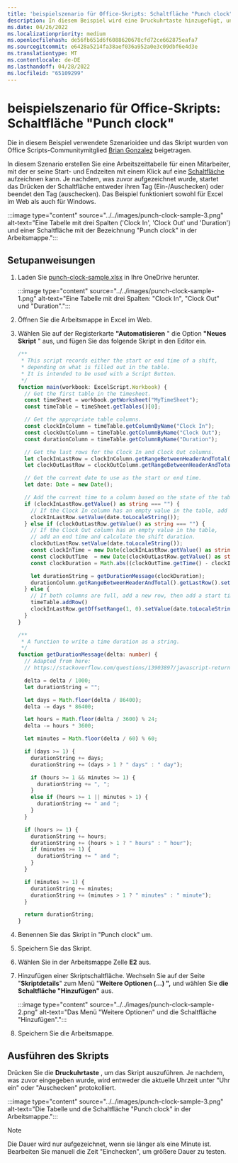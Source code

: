 ```yaml
---
title: 'beispielszenario für Office-Skripts: Schaltfläche "Punch clock"'
description: In diesem Beispiel wird eine Druckuhrtaste hinzugefügt, und ein Benutzer kann mit der aktuellen Zeit ein- und ausstempeln.
ms.date: 04/26/2022
ms.localizationpriority: medium
ms.openlocfilehash: de56fb651d6f6088620678cfd72ce662875eafa7
ms.sourcegitcommit: e6428a5214fa38aef036a952a0e3c09dbf6e4d3e
ms.translationtype: MT
ms.contentlocale: de-DE
ms.lasthandoff: 04/28/2022
ms.locfileid: "65109299"
---
```

# <a name="office-scripts-sample-scenario-punch-clock-button"></a>beispielszenario für Office-Skripts: Schaltfläche "Punch clock"

Die in diesem Beispiel verwendete Szenarioidee und das Skript wurden von Office Scripts-Communitymitglied [Brian Gonzalez](https://github.com/b-gonzalez) beigetragen.

In diesem Szenario erstellen Sie eine Arbeitszeittabelle für einen Mitarbeiter, mit der er seine Start- und Endzeiten mit einem Klick auf eine [Schaltfläche](../../develop/script-buttons.md) aufzeichnen kann. Je nachdem, was zuvor aufgezeichnet wurde, startet das Drücken der Schaltfläche entweder ihren Tag (Ein-/Auschecken) oder beendet den Tag (auschecken). Das Beispiel funktioniert sowohl für Excel im Web als auch für Windows.

:::image type="content" source="../../images/punch-clock-sample-3.png" alt-text="Eine Tabelle mit drei Spalten ('Clock In', 'Clock Out' und 'Duration') und einer Schaltfläche mit der Bezeichnung &quot;Punch clock&quot; in der Arbeitsmappe.":::

## <a name="setup-instructions"></a>Setupanweisungen

1. Laden Sie <a href="punch-clock-sample.xlsx">punch-clock-sample.xlsx</a> in Ihre OneDrive herunter.

    :::image type="content" source="../../images/punch-clock-sample-1.png" alt-text="Eine Tabelle mit drei Spalten: &quot;Clock In&quot;, &quot;Clock Out&quot; und &quot;Duration&quot;.":::

1. Öffnen Sie die Arbeitsmappe in Excel im Web.

1. Wählen Sie auf der Registerkarte **"Automatisieren** " die Option **"Neues Skript** " aus, und fügen Sie das folgende Skript in den Editor ein.

    ```typescript
    /**
     * This script records either the start or end time of a shift, 
     * depending on what is filled out in the table. 
     * It is intended to be used with a Script Button.
     */
    function main(workbook: ExcelScript.Workbook) {
      // Get the first table in the timesheet.
      const timeSheet = workbook.getWorksheet("MyTimeSheet");
      const timeTable = timeSheet.getTables()[0];
    
      // Get the appropriate table columns.
      const clockInColumn = timeTable.getColumnByName("Clock In");
      const clockOutColumn = timeTable.getColumnByName("Clock Out");
      const durationColumn = timeTable.getColumnByName("Duration");
    
      // Get the last rows for the Clock In and Clock Out columns.
      let clockInLastRow = clockInColumn.getRangeBetweenHeaderAndTotal().getLastRow();
      let clockOutLastRow = clockOutColumn.getRangeBetweenHeaderAndTotal().getLastRow();
    
      // Get the current date to use as the start or end time.
      let date: Date = new Date();
    
      // Add the current time to a column based on the state of the table.
      if (clockInLastRow.getValue() as string === "") {
        // If the Clock In column has an empty value in the table, add a start time.
        clockInLastRow.setValue(date.toLocaleString());
      } else if (clockOutLastRow.getValue() as string === "") {
        // If the Clock Out column has an empty value in the table, 
        // add an end time and calculate the shift duration.
        clockOutLastRow.setValue(date.toLocaleString());
        const clockInTime = new Date(clockInLastRow.getValue() as string);
        const clockOutTime  = new Date(clockOutLastRow.getValue() as string);
        const clockDuration = Math.abs((clockOutTime.getTime() - clockInTime.getTime()));
    
        let durationString = getDurationMessage(clockDuration);
        durationColumn.getRangeBetweenHeaderAndTotal().getLastRow().setValue(durationString);
      } else {
        // If both columns are full, add a new row, then add a start time.
        timeTable.addRow()
        clockInLastRow.getOffsetRange(1, 0).setValue(date.toLocaleString());
      }
    }
    
    /**
     * A function to write a time duration as a string.
     */
    function getDurationMessage(delta: number) {
      // Adapted from here:
      // https://stackoverflow.com/questions/13903897/javascript-return-number-of-days-hours-minutes-seconds-between-two-dates
    
      delta = delta / 1000;
      let durationString = "";
    
      let days = Math.floor(delta / 86400);
      delta -= days * 86400;
    
      let hours = Math.floor(delta / 3600) % 24;
      delta -= hours * 3600;
    
      let minutes = Math.floor(delta / 60) % 60;
    
      if (days >= 1) {
        durationString += days;
        durationString += (days > 1 ? " days" : " day");
    
        if (hours >= 1 && minutes >= 1) {
          durationString += ", ";
        }
        else if (hours >= 1 || minutes > 1) {
          durationString += " and ";
        }
      }
    
      if (hours >= 1) {
        durationString += hours;
        durationString += (hours > 1 ? " hours" : " hour");
        if (minutes >= 1) {
          durationString += " and ";
        }
      }
    
      if (minutes >= 1) {
        durationString += minutes;
        durationString += (minutes > 1 ? " minutes" : " minute");
      }
    
      return durationString;
    }
    ```

1. Benennen Sie das Skript in "Punch clock" um.

1. Speichern Sie das Skript.

1. Wählen Sie in der Arbeitsmappe Zelle **E2** aus.

1. Hinzufügen einer Skriptschaltfläche. Wechseln Sie auf der Seite "**Skriptdetails**" zum Menü "**Weitere Optionen (...) ",** und wählen Sie **die Schaltfläche "Hinzufügen"** aus.

    :::image type="content" source="../../images/punch-clock-sample-2.png" alt-text="Das Menü &quot;Weitere Optionen&quot; und die Schaltfläche &quot;Hinzufügen&quot;.":::

1. Speichern Sie die Arbeitsmappe.

## <a name="run-the-script"></a>Ausführen des Skripts

Drücken Sie die **Druckuhrtaste** , um das Skript auszuführen. Je nachdem, was zuvor eingegeben wurde, wird entweder die aktuelle Uhrzeit unter "Uhr ein" oder "Auschecken" protokolliert.

:::image type="content" source="../../images/punch-clock-sample-3.png" alt-text="Die Tabelle und die Schaltfläche &quot;Punch clock&quot; in der Arbeitsmappe.":::

> [!NOTE]
> Die Dauer wird nur aufgezeichnet, wenn sie länger als eine Minute ist. Bearbeiten Sie manuell die Zeit "Einchecken", um größere Dauer zu testen.
